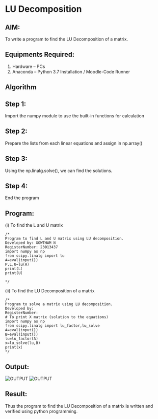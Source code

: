 # LU Decomposition 

## AIM:
To write a program to find the LU Decomposition of a matrix.

## Equipments Required:
1. Hardware – PCs
2. Anaconda – Python 3.7 Installation / Moodle-Code Runner

## Algorithm
## Step 1:
Import the numpy module to use the built-in functions for calculation

## Step 2:
Prepare the lists from each linear equations and assign in np.array()

## Step 3:
Using the np.linalg.solve(), we can find the solutions.

## Step 4:
End the program
## Program:
(i) To find the L and U matrix
```
/*
Program to find L and U matrix using LU decomposition.
Developed by: GOWTHAM N
RegisterNumber: 23013437
import numpy as np
from scipy.linalg import lu
A=eval(input())
P,L,U=lu(A)
print(L)
print(U)

*/
```
(ii) To find the LU Decomposition of a matrix
```
/*
Program to solve a matrix using LU decomposition.
Developed by: 
RegisterNumber: 
# To print X matrix (solution to the equations)
import numpy as np
from scipy.linalg import lu_factor,lu_solve
A=eval(input())
B=eval(input())
lu=lu_factor(A)
x=lu_solve(lu,B)
print(x)
*/
```

## Output:
![OUTPUT](https://github.com/GOWTHAM54577/LU-Decomposition/assets/144589420/9b5e8bcf-475a-4277-92be-2c89be100f35)
![OUTPUT](https://github.com/GOWTHAM54577/LU-Decomposition/assets/144589420/466e7a22-1b44-44a7-b202-d79c3f4a2b4c)




## Result:
Thus the program to find the LU Decomposition of a matrix is written and verified using python programming.

